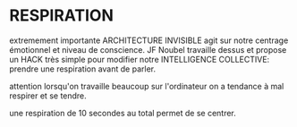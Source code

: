 # RESPIRATION

extremement importante ARCHITECTURE INVISIBLE agit sur notre centrage émotionnel et niveau de conscience. JF Noubel travaille dessus et propose un HACK très simple pour modifier notre INTELLIGENCE COLLECTIVE: prendre une respiration avant de parler.

attention lorsqu'on travaille beaucoup sur l'ordinateur on a tendance à mal respirer et se tendre.

une respiration de 10 secondes au total permet de se centrer.
